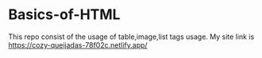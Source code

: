 # Basics-of-HTML
This repo consist of the usage of table,image,list tags usage.
My site link is https://cozy-queijadas-78f02c.netlify.app/